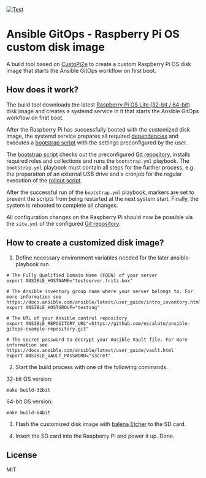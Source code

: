 [![Test](https://github.com/escalate/ansible-gitops-raspberry-pi-os-custom-disk-image/actions/workflows/test.yml/badge.svg?branch=master&event=push)](https://github.com/escalate/ansible-gitops-raspberry-pi-os-custom-disk-image/actions/workflows/test.yml)

# Ansible GitOps - Raspberry Pi OS custom disk image

A build tool based on [CustoPiZe](https://github.com/OctoPrint/CustoPiZer) to create a custom Raspberry Pi OS disk image that starts the Ansible GitOps workflow on first boot.

## How does it work?

The build tool downloads the latest [Raspberry Pi OS Lite (32-bit / 64-bit)](https://www.raspberrypi.com/software/operating-systems/) disk image and creates a systemd service in it that starts the Ansible GitOps workflow on first boot.

After the Raspberry Pi has successfully booted with the customized disk image, the systemd service prepares all required [dependencies](https://github.com/escalate/ansible-gitops-raspberry-pi-os-custom-disk-image/blob/master/scripts/files/gitops-preparation.sh) and executes a [bootstrap script](https://github.com/escalate/ansible-gitops-raspberry-pi-os-custom-disk-image/blob/master/scripts/files/gitops-bootstrap.sh) with the settings preconfigured by the user.

The [bootstrap script](https://github.com/escalate/ansible-gitops-raspberry-pi-os-custom-disk-image/blob/master/scripts/files/gitops-bootstrap.sh) checks out the preconfigured [Git repository](https://github.com/escalate/ansible-gitops-example-repository/), installs required roles and collections and runs the `bootstrap.yml` playbook.
The `bootstrap.yml` playbook must contain all steps for the further process, e.g. the preparation of an external USB drive and a cronjob for the regular execution of the [rollout script](https://github.com/escalate/ansible-gitops-raspberry-pi-os-custom-disk-image/blob/master/scripts/files/gitops-rollout.sh).

After the successful run of the `bootstrap.yml` playbook, markers are set to prevent the scripts from being restarted at the next system start. Finally, the system is rebooted to complete all changes.

All configuration changes on the Raspberry Pi should now be possible via the `site.yml` of the configured [Git repository](https://github.com/escalate/ansible-gitops-example-repository/).

## How to create a customized disk image?

1. Define necessary environment variables needed for the later ansible-playbook run.

```
# The Fully Qualified Domain Name (FQDN) of your server
export ANSIBLE_HOSTNAME="testserver.fritz.box"

# The Ansible inventory group name where your server belongs to. For more information see https://docs.ansible.com/ansible/latest/user_guide/intro_inventory.html
export ANSIBLE_HOSTGROUP="testing"

# The URL of your Ansible control repository
export ANSIBLE_REPOSITORY_URL"=https://github.com/escalate/ansible-gitops-example-repository.git"

# The secret password to decrypt your Ansible Vault file. For more information see https://docs.ansible.com/ansible/latest/user_guide/vault.html
export ANSIBLE_VAULT_PASSWORD="s3cret"
```

2. Start the build process with one of the following commands.

32-bit OS version:

```
make build-32bit
```

64-bit OS version:

```
make build-64bit
```

3. Flash the customized disk image with [balena Etcher](https://etcher.balena.io/) to the SD card.

4. Insert the SD card into the Raspberry Pi and power it up. Done.

## License

MIT
